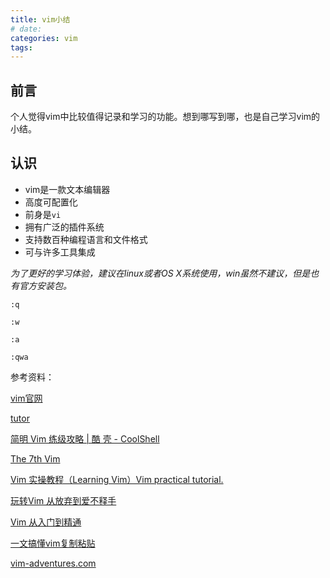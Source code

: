 ```yaml
---
title: vim小结
# date: 
categories: vim
tags:
---
```


## 前言

个人觉得vim中比较值得记录和学习的功能。想到哪写到哪，也是自己学习vim的小结。

<!-- more -->



## 认识



- vim是一款文本编辑器
- 高度可配置化
- 前身是`vi`
- 拥有广泛的插件系统
- 支持数百种编程语言和文件格式
- 可与许多工具集成



*为了更好的学习体验，建议在linux或者OS X系统使用，win虽然不建议，但是也有官方安装包。*



`:q`

`:w`

`:a`

`:qwa`







<!--

-[] 概念

-[] 模式

-[] h j k l 上下左右

-[] 模式

-[] 命令

-[] 跳行

-[] CRUD

-[] 复制、搜索、替换

-[] 文件/多文件

-->



参考资料：

[vim官网](https://www.vim.org)

[tutor](https://github.com/vim/vim/blob/master/runtime/tutor/tutor.zh_cn.utf-8)

[简明 Vim 练级攻略 | 酷 壳 - CoolShell](https://coolshell.cn/articles/5426.html)

[The 7th Vim](https://github.com/dofy/7th-vim)

[Vim 实操教程（Learning Vim）Vim practical tutorial.](https://github.com/dofy/learn-vim)

[玩转Vim  从放弃到爱不释手](https://www.imooc.com/learn/1129)

[Vim 从入门到精通](https://github.com/wsdjeg/vim-galore-zh_cn)

[一文搞懂vim复制粘贴](https://www.cnblogs.com/huahuayu/p/12235242.html)

[vim-adventures.com](https://vim-adventures.com/)

